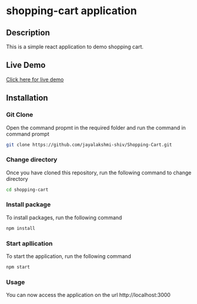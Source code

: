 # shopping-cart application

## Description
This is a simple react application to demo shopping cart.

## Live Demo
[Click here for live demo ](https://jayalakshmi-shiv.github.io/Shopping-Cart)

## Installation

### Git Clone 
Open the command propmt in the required folder and run the command in command prompt

```sh
git clone https://github.com/jayalakshmi-shiv/Shopping-Cart.git
```
### Change directory
Once you have cloned this repository, run the following command to change directory

```sh
cd shopping-cart
```
### Install package
To install packages, run the following command

```sh
npm install
```
### Start apllication
To start the application, run the following command

```sh
npm start
```
### Usage
You can now access the application on the url http://localhost:3000
